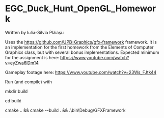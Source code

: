 # EGC_Duck_Hunt_OpenGL_Homework

Written by Iulia-Silvia Plăiașu

Uses the https://github.com/UPB-Graphics/gfx-framework framework. It is an implementation for the first homework
from the Elements of Computer Graphics class, but with several bonus implementations. Expected minimum for the
assignment is here: https://www.youtube.com/watch?v=eyZwa6lDm14

Gameplay footage here: https://www.youtube.com/watch?v=23Ws_FJtk44

Run (and compile) with

mkdir build

cd build

cmake .. && cmake --build . && .\bin\Debug\GFXFramework
